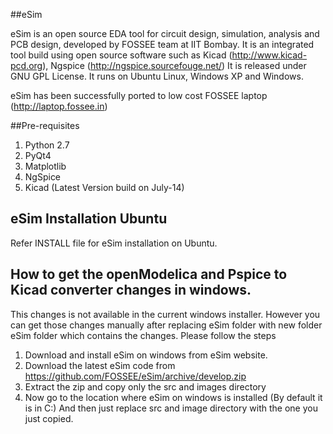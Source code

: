 ##eSim

eSim is an open source EDA tool for circuit design, simulation, analysis and PCB design, developed by FOSSEE team at IIT Bombay. 
It is an integrated tool build using open source software such as Kicad (http://www.kicad-pcd.org), Ngspice (http://ngspice.sourcefouge.net/) 
It is released under GNU GPL License. It runs on Ubuntu Linux, Windows XP and Windows.

eSim has been successfully ported to low cost FOSSEE laptop (http://laptop.fossee.in)

##Pre-requisites
1. Python 2.7
2. PyQt4
3. Matplotlib
4. NgSpice 
5. Kicad (Latest Version build on July-14)

## eSim Installation Ubuntu
Refer INSTALL file for eSim installation on Ubuntu.

## How to get the openModelica and Pspice to Kicad converter changes in windows.
This changes is not available in the current windows installer. However you can get those changes manually after replacing eSim folder with new folder eSim folder which contains the changes.
Please follow the steps
1. Download and install eSim on windows from eSim website.
2. Download the latest eSim code from https://github.com/FOSSEE/eSim/archive/develop.zip
3. Extract the zip and copy only the src and images directory
4. Now go to the location where eSim on windows is installed (By default it is in C:) And then just replace src and image directory with the one you just copied.



